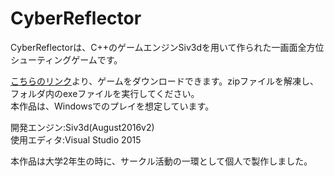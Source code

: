 # CyberReflector

CyberReflectorは、C++のゲームエンジンSiv3dを用いて作られた一画面全方位シューティングゲームです。


[こちらのリンク](https://github.com/KoheiTashiro/CyberReflector/releases/download/tags/CyberReflector.zip)より、ゲームをダウンロードできます。zipファイルを解凍し、フォルダ内のexeファイルを実行してください。  
本作品は、Windowsでのプレイを想定しています。


開発エンジン:Siv3d(August2016v2)  
使用エディタ:Visual Studio 2015

本作品は大学2年生の時に、サークル活動の一環として個人で製作しました。